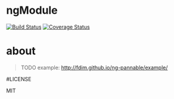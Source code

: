 # ngModule
[![Build Status](https://secure.travis-ci.org/FDIM/ng-acl.png?branch=master)](https://travis-ci.org/FDIM/ng-acl)
[![Coverage Status](https://coveralls.io/repos/FDIM/ng-acl/badge.svg?branch=master&service=github)](https://coveralls.io/r/FDIM/ng-acl/?branch=master)

# about

> TODO
example: http://fdim.github.io/ng-pannable/example/ 

#LICENSE

MIT
